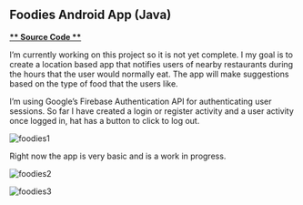 ## Foodies Android App (Java)

**[ ** Source Code **](https://github.com/schnae1/Foodies)**

I’m currently working on this project so it is not yet complete. I my goal is to create a location based app that notifies users of nearby restaurants during the hours that the user would normally eat. The app will make suggestions based on the type of food that the users like.

I’m using Google’s Firebase Authentication API for authenticating user sessions. So far I have created a login or register activity and a user activity once logged in, hat has a button to click to log out.

![foodies1](schnae1.github.io/foodies1.jpg)

Right now the app is very basic and is a work in progress.

![foodies2](schnae1.github.io/foodies2.jpg)

![foodies3](schnae1.github.io/foodies3.png)

